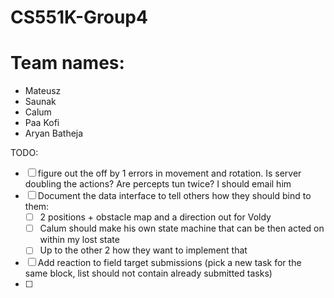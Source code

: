 # CS551K-Group4

# Team names:
- Mateusz
- Saunak
- Calum
- Paa Kofi
- Aryan Batheja


TODO:
- [ ] figure out the off by 1 errors in movement and rotation. Is server doubling the actions? Are percepts tun twice? I should email him
- [ ] Document the data interface to tell others how they should bind to them:
  - [ ] 2 positions + obstacle map and a direction out for Voldy
  - [ ] Calum should make his own state machine that can be then acted on within my lost state
  - [ ] Up to the other 2 how they want to implement that
- [ ] Add reaction to field target submissions (pick a new task for the same block, list should not contain already submitted tasks)
- [ ] 